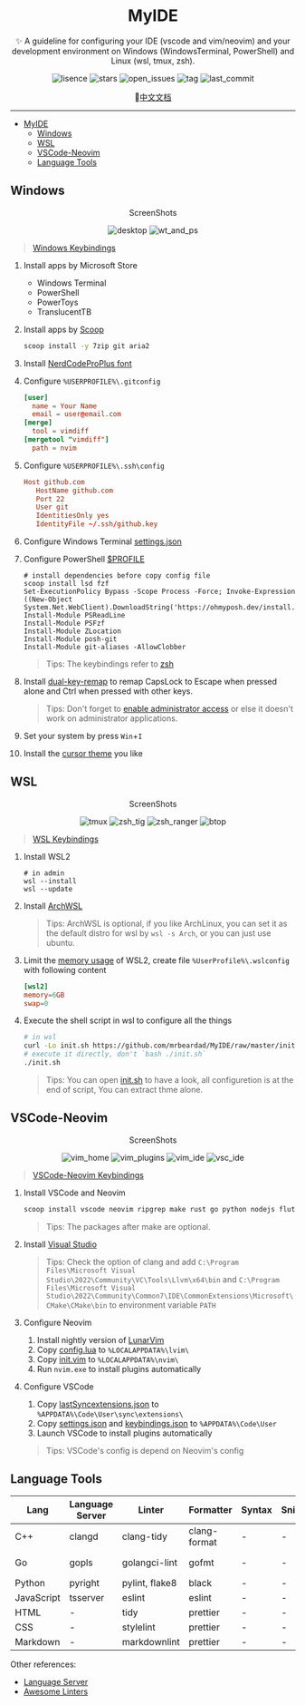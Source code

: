 <div align="center">

# MyIDE

✨ A guideline for configuring your IDE (vscode and vim/neovim) and your development environment on Windows (WindowsTerminal, PowerShell) and Linux (wsl, tmux, zsh).

![lisence](https://img.shields.io/github/license/mrbeardad/MyIDE?style=for-the-badge&color=brightgreen)
![stars](https://img.shields.io/github/stars/mrbeardad/MyIDE?style=for-the-badge&color=yellow)
![open_issues](https://img.shields.io/github/issues/mrbeardad/MyIDE?style=for-the-badge&color=orange)
![tag](https://img.shields.io/github/v/tag/mrbeardad/MyIDE?style=for-the-badge)
![last_commit](https://img.shields.io/github/last-commit/mrbeardad/MyIDE?style=for-the-badge&color=blueviolet)

:page_facing_up:[中文文档](README-zh.md)

</div>

---

- [MyIDE](#myide)
  - [Windows](#windows)
  - [WSL](#wsl)
  - [VSCode-Neovim](#vscode-neovim)
  - [Language Tools](#language-tools)

## Windows

<div align="center">

ScreenShots

![desktop](images/desktop.png)
![wt_and_ps](images/wt_and_ps.png)

</div>

> [Windows Keybindings](windows.md)

1. Install apps by Microsoft Store
   - Windows Terminal
   - PowerShell
   - PowerToys
   - TranslucentTB
2. Install apps by [Scoop](https://scoop.sh/#/)

   ```cmd
   scoop install -y 7zip git aria2
   ```

3. Install [NerdCodeProPlus font](./fonts/)
4. Configure `%USERPROFILE%\.gitconfig`

   ```toml
   [user]
     name = Your Name
     email = user@email.com
   [merge]
     tool = vimdiff
   [mergetool "vimdiff"]
     path = nvim
   ```

5. Configure `%USERPROFILE%\.ssh\config`

   ```conf
   Host github.com
      HostName github.com
      Port 22
      User git
      IdentitiesOnly yes
      IdentityFile ~/.ssh/github.key
   ```

6. Configure Windows Terminal [settings.json](wt/settings.json)
7. Configure PowerShell [$PROFILE](ps/Microsoft.PowerShell_profile.ps1)

   ```pwsh
   # install dependencies before copy config file
   scoop install lsd fzf
   Set-ExecutionPolicy Bypass -Scope Process -Force; Invoke-Expression ((New-Object System.Net.WebClient).DownloadString('https://ohmyposh.dev/install.ps1'))
   Install-Module PSReadLine
   Install-Module PSFzf
   Install-Module ZLocation
   Install-Module posh-git
   Install-Module git-aliases -AllowClobber
   ```

   > Tips: The keybindings refer to [zsh](wsl.md)

8. Install [dual-key-remap](https://github.com/ililim/dual-key-remap) to remap CapsLock to Escape when pressed alone and Ctrl when pressed with other keys.

   > Tips: Don't forget to [enable administrator access](https://github.com/ililim/dual-key-remap#administrator-access) or else it doesn't work on administrator applications.

9. Set your system by press `Win`+`I`

10. Install the [cursor theme](https://zhutix.com/tag/cursors/) you like

## WSL

<div align="center">

ScreenShots

![tmux](images/tmux.png)
![zsh_tig](images/zsh_tig.png)
![zsh_ranger](images/zsh_ranger.png)
![btop](images/btop.png)

</div>

> [WSL Keybindings](wsl.md)

1. Install WSL2

   ```pwsh
   # in admin
   wsl --install
   wsl --update
   ```

2. Install [ArchWSL](https://wsldl-pg.github.io/ArchW-docs/How-to-Setup/)

   > Tips: ArchWSL is optional, if you like ArchLinux, you can set it as the default distro for wsl by `wsl -s Arch`, or you can just use ubuntu.

3. Limit the [memory usage](https://github.com/microsoft/WSL/issues/4166#issuecomment-526725261) of WSL2, create file `%UserProfile%\.wslconfig` with following content

   ```toml
   [wsl2]
   memory=6GB
   swap=0
   ```

4. Execute the shell script in wsl to configure all the things

   ```sh
   # in wsl
   curl -Lo init.sh https://github.com/mrbeardad/MyIDE/raw/master/init.sh
   # execute it directly, don't `bash ./init.sh`
   ./init.sh
   ```

   > Tips: You can open [init.sh](init.sh) to have a look, all configuretion is at the end of script, You can extract thme alone.

## VSCode-Neovim

<div align="center">

ScreenShots

![vim_home](images/vim_home.png)
![vim_plugins](images/vim_plugins.png)
![vim_ide](images/vim_ide.png)
![vsc_ide](images/vsc_ide.png)

</div>

> [VSCode-Neovim Keybindings](vscode-neovim.md)

1. Install VSCode and Neovim

   ```cmd
   scoop install vscode neovim ripgrep make rust go python nodejs flutter
   ```

   > Tips: The packages after make are optional.

2. Install [Visual Studio](https://visualstudio.microsoft.com/vs/)

   > Tips: Check the option of clang and add
   > `C:\Program Files\Microsoft Visual Studio\2022\Community\VC\Tools\Llvm\x64\bin` and
   > `C:\Program Files\Microsoft Visual Studio\2022\Community\Common7\IDE\CommonExtensions\Microsoft\CMake\CMake\bin`
   > to environment variable `PATH`

3. Configure Neovim

   1. Install nightly version of [LunarVim](https://www.lunarvim.org/docs/master/installation)
   2. Copy [config.lua](./neovim/config.lua) to `%LOCALAPPDATA%\lvim\`
   3. Copy [init.vim](./neovim/init.vim) to `%LOCALAPPDATA%\nvim\`
   4. Run `nvim.exe` to install plugins automatically

4. Configure VSCode

   1. Copy [lastSyncextensions.json](vscode/lastSyncextensions.json) to `%APPDATA%\Code\User\sync\extensions\`
   2. Copy [settings.json](vscode/settings.json) and [keybindings.json](vscode/keybindings.json) to `%APPDATA%\Code\User`
   3. Launch VSCode to install plugins automatically

   > Tips: VSCode's config is depend on Neovim's config

## Language Tools

| Lang       | Language Server | Linter         | Formatter    | Syntax | Snippets | Debugger | Build    | Doc     | Test    | Prof       |
| ---------- | --------------- | -------------- | ------------ | ------ | -------- | -------- | -------- | ------- | ------- | ---------- |
| C++        | clangd          | clang-tidy     | clang-format | -      | -        | lldb     | CMake    | Doxygen | gtest   | gperftools |
| Go         | gopls           | golangci-lint  | gofmt        | -      | -        | delve    | go-build | swag    | testify | go-prof    |
| Python     | pyright         | pylint, flake8 | black        | -      | -        | -        | -        | -       | -       | -          |
| JavaScript | tsserver        | eslint         | eslint       | -      | -        | -        | -        | -       | -       | -          |
| HTML       | -               | tidy           | prettier     | -      | -        | -        | -        | -       | -       | -          |
| CSS        | -               | stylelint      | prettier     | -      | -        | -        | -        | -       | -       | -          |
| Markdown   | -               | markdownlint   | prettier     | -      | -        | -        | -        | -       | -       | -          |

Other references:

- [Language Server](https://microsoft.github.io/language-server-protocol/implementors/servers/)
- [Awesome Linters](https://github.com/caramelomartins/awesome-linters)
